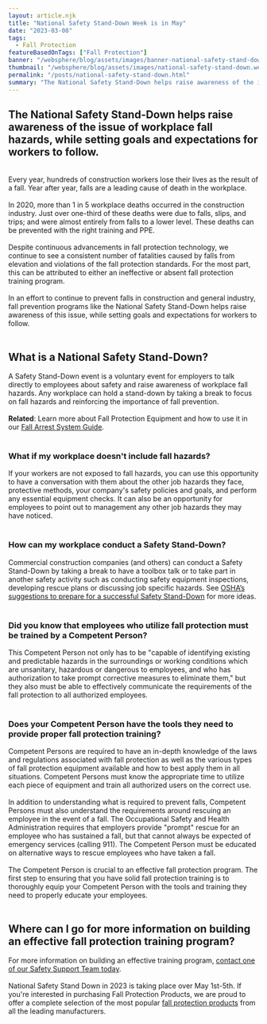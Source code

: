 ```yaml
---
layout: article.njk
title: "National Safety Stand-Down Week is in May"
date: "2023-03-08"
tags:
  - Fall Protection
featureBasedOnTags: ["Fall Protection"]
banner: "/websphere/blog/assets/images/banner-national-safety-stand-down.webp"
thumbnail: "/websphere/blog/assets/images/national-safety-stand-down.webp"
permalink: "/posts/national-safety-stand-down.html"
summary: "The National Safety Stand-Down helps raise awareness of the issue of workplace fall hazards, while setting goals and expectations for workers to follow."
---
```


<h2 class="intro">The National Safety Stand-Down helps raise awareness of the issue of workplace fall hazards, while setting goals and expectations for workers to follow.</h2>
<br>
Every year, hundreds of construction workers lose their lives as the result of a fall. Year after year, falls are a leading cause of death in the workplace.
<br><br>
In 2020, more than 1 in 5 workplace deaths occurred in the construction industry. Just over one-third of these deaths were due to falls, slips, and trips; and were almost entirely from falls to a lower level. These deaths can be prevented with the right training and PPE.
<br><br>
Despite continuous advancements in fall protection technology, we continue to see a consistent number of fatalities caused by falls from elevation and violations of the fall protection standards. For the most part, this can be attributed to either an ineffective or absent fall protection training program.
<br><br>
In an effort to continue to prevent falls in construction and general industry, fall prevention programs like the National Safety Stand-Down helps raise awareness of this issue, while setting goals and expectations for workers to follow.
<br><br>
<h2>What is a National Safety Stand-Down?</h2>
A Safety Stand-Down event is a voluntary event for employers to talk directly to employees about safety and raise awareness of workplace fall hazards. Any workplace can hold a stand-down by taking a break to focus on fall hazards and reinforcing the importance of fall prevention.
<br><br>
<strong>Related</strong>: Learn more about Fall Protection Equipment and how to use it in our <a href="https://www.conney.com/websphere/blog/posts/learn-the-abcs-of-the-personal-fall-arrest-system.html">Fall Arrest System Guide</a>.
<br><br>
<h3>What if my workplace doesn't include fall hazards?</h3>
If your workers are not exposed to fall hazards, you can use this opportunity to have a conversation with them about the other job hazards they face, protective methods, your company's safety policies and goals, and perform any essential equipment checks. It can also be an opportunity for employees to point out to management any other job hazards they may have noticed.
<br><br>
<h3>How can my workplace conduct a Safety Stand-Down?</h3>
Commercial construction companies (and others) can conduct a Safety Stand-Down by taking a break to have a toolbox talk or to take part in another safety activity such as conducting safety equipment inspections, developing rescue plans or discussing job specific hazards. See <a href="https://www.osha.gov/stop-falls-stand-down/suggestions?utm_medium=Safety%20Stand%20Down&utm_source=Blog&utm_campaign=Conney">OSHA’s suggestions to prepare for a successful Safety Stand-Down</a> for more ideas.
<br><br>
<h3>Did you know that employees who utilize fall protection must be trained by a Competent Person?</h3>
This Competent Person not only has to be "capable of identifying existing and predictable hazards in the surroundings or working conditions which are unsanitary, hazardous or dangerous to employees, and who has authorization to take prompt corrective measures to eliminate them," but they also must be able to effectively communicate the requirements of the fall protection to all authorized employees.
<br><br>
<h3>Does your Competent Person have the tools they need to provide proper fall protection training?</h3>
Competent Persons are required to have an in-depth knowledge of the laws and regulations associated with fall protection as well as the various types of fall protection equipment available and how to best apply them in all situations. Competent Persons must know the appropriate time to utilize each piece of equipment and train all authorized users on the correct use.
<br><br>
In addition to understanding what is required to prevent falls, Competent Persons must also understand the requirements around rescuing an employee in the event of a fall. The Occupational Safety and Health Administration requires that employers provide "prompt" rescue for an employee who has sustained a fall, but that cannot always be expected of emergency services (calling 911). The Competent Person must be educated on alternative ways to rescue employees who have taken a fall.
<br><br>
The Competent Person is crucial to an effective fall protection program. The first step to ensuring that you have solid fall protection training is to thoroughly equip your Competent Person with the tools and training they need to properly educate your employees.
<br><br>
<h2>Where can I go for more information on building an effective fall protection training program?</h2>
For more information on building an effective training program, <a href="https://conneysafety.wufoo.com/forms/sm6tvib196u6v9?utm_medium=safety-stand-down&utm_source=Blog&utm_campaign=Conney">contact one of our Safety Support Team today</a>.
<br><br>
National Safety Stand Down in 2023 is taking place over May 1st-5th. If you're interested in purchasing Fall Protection Products, we are proud to offer a complete selection of the most popular <a href="https://www.conney.com/category/fall-protection?utm_medium=safety-stand-down&utm_source=Blog&utm_campaign=Conney">fall protection products</a> from all the leading manufacturers.
